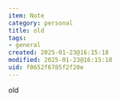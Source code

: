 ```yaml
---
item: Note
category: personal
title: old
tags:
- general
created: 2025-01-23@16:15:18
modified: 2025-01-23@16:15:18
uid: f0652f6785f2f20e
---
```


old